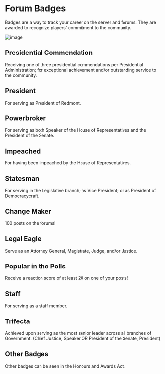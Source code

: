 # Forum Badges

Badges are a way to track your career on the server and forums. They are awarded to recognize players' commitment to the community.

![image](https://cdn.discordapp.com/attachments/838356841217916989/1170293509425725440/image.png?ex=655883c3&is=65460ec3&hm=581096881796bbd6963d98bc3e6b60a41537e4535f6175d18118c8e26e7bcfec&)

## Presidential Commendation

Receiving one of three presidential commendations per Presidential Administration; for exceptional achievement and/or outstanding service to the community.

## President
For serving as President of Redmont.

## Powerbroker
For serving as both Speaker of the House of Representatives and the President of the Senate.

## Impeached
For having been impeached by the House of Representatives.

## Statesman
For serving in the Legislative branch; as Vice President; or as President of Democracycraft.

## Change Maker
100 posts on the forums!

## Legal Eagle
Serve as an Attorney General, Magistrate, Judge, and/or Justice.

## Popular in the Polls
Receive a reaction score of at least 20 on one of your posts!

## Staff
For serving as a staff member.

## Trifecta
Achieved upon serving as the most senior leader across all branches of Government. (Chief Justice, Speaker OR President of the Senate, President)

## Other Badges
Other badges can be seen in the Honours and Awards Act.
